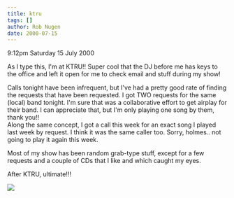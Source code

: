 ```yaml
---
title: ktru
tags: []
author: Rob Nugen
date: 2000-07-15
---
```


<p class=date>9:12pm Saturday 15 July 2000</p>

<p>As I type this, I'm at KTRU!!  Super cool that the
DJ before me has keys to the office and left it open
for me to check email and stuff during my show!

<p>Calls tonight have been infrequent, but I've had a
pretty good rate of finding the requests that have
been requested.  I got TWO requests for the same
(local) band tonight. I'm sure that was a
collaborative effort to get airplay for their band.  I
can appreciate that, but I'm only playing one song by
them, thank you!!   
<br>Along the same concept, I got a call this week for
an exact song I played last week by request.  I think
it was the same caller too.  Sorry, holmes.. not going
to play it again this week.

<p>Most of my show has been random grab-type stuff,
except for a few requests and a couple of CDs that I
like and which caught my eyes.

<p>After KTRU, ultimate!!!

<p><img src="/images/rob/wL-ROB.gif">
